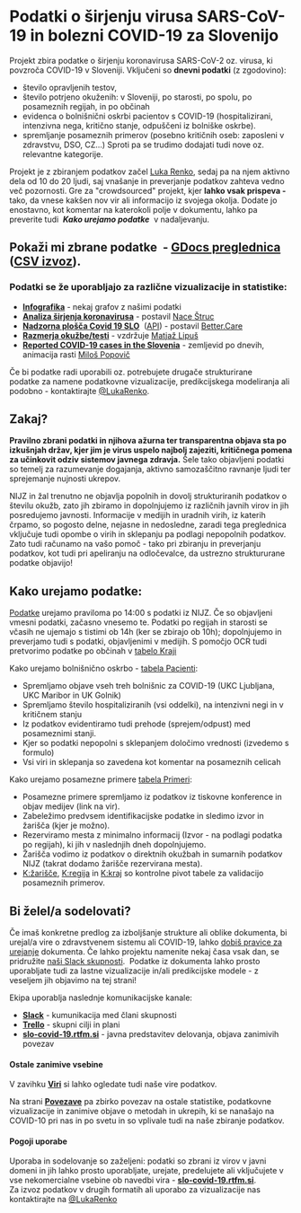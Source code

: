 # **Podatki o širjenju virusa SARS-CoV-19 in bolezni COVID-19 za Slovenijo**

Projekt zbira podatke o širjenju koronavirusa SARS-CoV-2 oz. virusa, ki povzroča COVID-19 v Sloveniji. 
Vključeni so **dnevni podatki** (z zgodovino):
* število opravljenih testov, 
* število potrjeno okuženih: v Sloveniji, po starosti, po spolu, po posameznih regijah, in po občinah
* evidenca o bolnišnični oskrbi pacientov s COVID-19 (hospitalizirani, intenzivna nega, kritično stanje, odpuščeni iz bolniške oskrbe).
* spremljanje posameznih primerov (posebno kritičnih oseb: zaposleni v zdravstvu, DSO, CZ...)
Sproti pa se trudimo dodajati tudi nove oz. relevantne kategorije.

Projekt je z zbiranjem podatkov začel [Luka Renko](https://twitter.com/LukaRenko), sedaj pa na njem aktivno dela od 10 do 20 ljudi, saj vnašanje in preverjanje podatkov zahteva vedno več pozornosti. Gre za "crowdsourced" projekt, kjer **lahko vsak prispeva -** tako, da vnese kakšen nov vir ali informacijo iz svojega okolja. Dodate jo enostavno, kot komentar na katerokoli polje v dokumentu, lahko pa preverite tudi  **_Kako urejamo podatke_**  v nadaljevanju. 

## Pokaži mi zbrane podatke  - [GDocs preglednica](https://docs.google.com/spreadsheets/d/1N1qLMoWyi3WFGhIpPFzKsFmVE0IwNP3elb_c18t2DwY/edit#gid=0)   ([CSV izvoz](https://github.com/slo-covid-19/data)).

### Podatki se že uporabljajo za različne vizualizacije in statistike: 

* [**Infografika**](/#/viz) - nekaj grafov z našimi podatki
* [**Analiza širjenja koronavirusa**](https://covid19.alpaka.si) - postavil [Nace Štruc](http://www.nace.si/)
*  [**Nadzorna plošča Covid 19 SLO**](https://app.powerbi.com/view?r=eyJrIjoiMWE2NGNmZWMtMjcxZC00MzkxLWIyMTUtYjExYjI2YTg4NzA0IiwidCI6IjkxMGYyNzY0LWEyZGItNGM2Mi04OGM0LWE1ZTcwYzMzNjVjNCIsImMiOjl9&nbsp)  ([API](https://bettercare365-my.sharepoint.com/:x:/g/personal/emilp_better_care/EeZA7U_tdFpPjftMy3X2_koBrgpHfQKQvtQMRXPmQakFNw?rtime=eJWxRL3J10g)) - postavil [Better.Care](https://www.better.care/)
*  [**Razmerja okužbe/testi**](https://docs.google.com/spreadsheets/d/1o9DE8PEXvEOZ0yz02JsUGNhWGx2Q11Ncq2uaY-rE-QY/edit#gid=0) - vzdržuje [Matjaž Lipuš](https://twitter.com/MatjazL)
*  [**Reported COVID-19 cases in the Slovenia**](http://milosp.info/maps/interactive/covid19svn/covid19svn.html) - zemljevid po dnevih, animacija rasti [Miloš Popovič](https://twitter.com/milos_agathon) 

Če bi podatke radi uporabili oz. potrebujete drugače strukturirane podatke za namene podatkovne vizualizacije, predikcijskega modeliranja ali podobno - kontaktirajte [@LukaRenko](https://twitter.com/lukarenko).

## Zakaj?

**Pravilno zbrani podatki in njihova ažurna ter transparentna objava sta po izkušnjah držav, kjer jim je virus uspelo najbolj zajeziti, kritičnega pomena za učinkovit odziv sistemov javnega zdravja.** Šele tako objavljeni podatki so temelj za razumevanje dogajanja, aktivno samozaščitno ravnanje ljudi ter sprejemanje nujnosti ukrepov. 

NIJZ in žal trenutno ne objavlja popolnih in dovolj strukturiranih podatkov o številu okužb, zato jih zbiramo in dopolnjujemo iz različnih javnih virov in jih posredujemo javnosti. Informacije v medijih in uradnih virih, iz katerih črpamo, so pogosto delne, nejasne in nedosledne, zaradi tega preglednica vključuje tudi opombe o virih in sklepanju pa podlagi nepopolnih podatkov.  
Zato tudi računamo na vašo pomoč - tako pri zbiranju in preverjanju podatkov, kot tudi pri apeliranju na odločevalce, da ustrezno struktururane podatke objavijo! 

## Kako urejamo podatke:

[Podatke](https://docs.google.com/spreadsheets/d/1N1qLMoWyi3WFGhIpPFzKsFmVE0IwNP3elb_c18t2DwY/edit#gid=0) urejamo praviloma po 14:00 s podatki iz NIJZ. Če so objavljeni vmesni podatki, začasno vnesemo te. Podatki po regijah in starosti se včasih ne ujemajo s tistimi ob 14h (ker se zbirajo ob 10h); dopolnjujemo in preverjamo tudi s podatki, objavljenimi v medijih. S pomočjo OCR tudi pretvorimo podatke po občinah v [tabelo Kraji](https://docs.google.com/spreadsheets/d/1N1qLMoWyi3WFGhIpPFzKsFmVE0IwNP3elb_c18t2DwY/edit#gid=598557107) 

Kako urejamo bolnišnično oskrbo - [tabela Pacienti](https://docs.google.com/spreadsheets/d/1N1qLMoWyi3WFGhIpPFzKsFmVE0IwNP3elb_c18t2DwY/edit#gid=918589010): 

* Spremljamo objave vseh treh bolnišnic za COVID-19 (UKC Ljubljana, UKC Maribor in UK Golnik)
* Spremljamo število hospitaliziranih (vsi oddelki), na intenzivni negi in v kritičnem stanju
* Iz podatkov evidentiramo tudi prehode (sprejem/odpust) med posameznimi stanji.
* Kjer so podatki nepopolni s sklepanjem določimo vrednosti (izvedemo s formulo) 
* Vsi viri in sklepanja so zavedena kot komentar na posameznih celicah

Kako urejamo posamezne primere [tabela Primeri](https://docs.google.com/spreadsheets/d/1N1qLMoWyi3WFGhIpPFzKsFmVE0IwNP3elb_c18t2DwY/edit#gid=1419250136):

*   Posamezne primere spremljamo iz podatkov iz tiskovne konference in objav medijev (link na vir).
*   Zabeležimo predvsem identifikacijske podatke in sledimo izvor in žarišča (kjer je možno).
*   Rezerviramo mesta z minimalno informacij (Izvor - na podlagi podatka po regijah), ki jih v naslednjih dneh dopolnjujemo.
*   Žarišča vodimo iz podatkov o direktnih okužbah in sumarnih podatkov NIJZ (takrat dodamo žarišče rezervirana mesta).
*   [K:žarišče](https://docs.google.com/spreadsheets/d/1N1qLMoWyi3WFGhIpPFzKsFmVE0IwNP3elb_c18t2DwY/edit#gid=337671621), [K:regija](https://docs.google.com/spreadsheets/d/1N1qLMoWyi3WFGhIpPFzKsFmVE0IwNP3elb_c18t2DwY/edit#gid=931207160) in [K:kraj](https://docs.google.com/spreadsheets/d/1N1qLMoWyi3WFGhIpPFzKsFmVE0IwNP3elb_c18t2DwY/edit#gid=1657814423) so kontrolne pivot tabele za validacijo posameznih primerov.

## Bi želel/a sodelovati? 

Če imaš konkretne predlog za izboljšanje strukture ali oblike dokumenta, bi urejal/a vire o zdravstvenem sistemu ali COVID-19, lahko [dobiš pravice za urejanje](javascript:void(location.href='mailto:'+String.fromCharCode(108,117,107,97,46,114,101,110,107,111,64,103,109,97,105,108,46,99,111,109)+'?subject=SLO-Covid-19%20-%20urejanje%2Fpredlog&body=Predlagam%2C%20da...%20')) dokumenta. Če lahko projektu namenite nekaj časa vsak dan, se pridružite [naši Slack skupnosti](http://slo-covid-19.slack.com).  Podatke iz dokumenta lahko prosto uporabljate tudi za lastne vizualizacije in/ali predikcijske modele - z veseljem jih objavimo na tej strani!

Ekipa uporablja naslednje komunikacijske kanale:
* [**Slack**](http://slo-covid-19.slack.com) - kumunikacija med člani skupnosti
* [**Trello**](https://trello.com/slocovid19) - skupni cilji in plani
* [**slo-covid-19.rtfm.si**](https://slo-covid-19.rtfm.si/) - javna predstavitev delovanja, objava zanimivih povezav

#### Ostale zanimive vsebine

V zavihku [**Viri**](https://docs.google.com/spreadsheets/d/1N1qLMoWyi3WFGhIpPFzKsFmVE0IwNP3elb_c18t2DwY/edit#gid=328677411) si lahko ogledate tudi naše vire podatkov.

Na strani [**Povezave**](/#/links) pa zbirko povezav na ostale statistike, podatkovne vizualizacije in zanimive objave o metodah in ukrepih, ki se nanašajo na COVID-10 pri nas in po svetu in so vplivale tudi na naše zbiranje podatkov. 

#### Pogoji uporabe

Uporaba in sodelovanje so zaželjeni: podatki so zbrani iz virov v javni domeni in jih lahko prosto uporabljate, urejate, predelujete ali vključujete v vse nekomercialne vsebine ob navedbi vira - [**slo-covid-19.rtfm.si**](http://slo-covid-19.rtfm.si/).  
Za izvoz podatkov v drugih formatih ali uporabo za vizualizacije nas kontaktirajte na [@LukaRenko](https://twitter.com/lukarenko)
